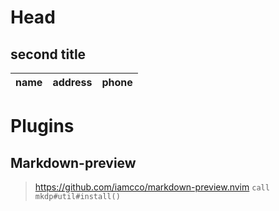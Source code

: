 # Head

## second title

| name | address | phone |
|------|---------|-------|

# Plugins
## Markdown-preview
> https://github.com/iamcco/markdown-preview.nvim
`call mkdp#util#install()`

